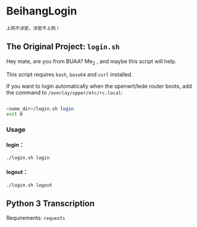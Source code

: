 # BeihangLogin

```上网不涉密，涉密不上网！```

## The Original Project: ```login.sh```

Hey mate, are you from BUAA? Me<sub>2</sub> , and maybe this script will help.

This script requires ```bash```, ```base64``` and ```curl``` installed.

If you want to login automatically when the openwrt/lede router boots, add the command to ```/overlay/upper/etc/rc.local```:

```bash

<some_dir>/login.sh login
exit 0

```

### Usage

#### login：

```./login.sh login```

#### logout：

```./login.sh logout```

## Python 3 Transcription

Requirements: ```requests```
